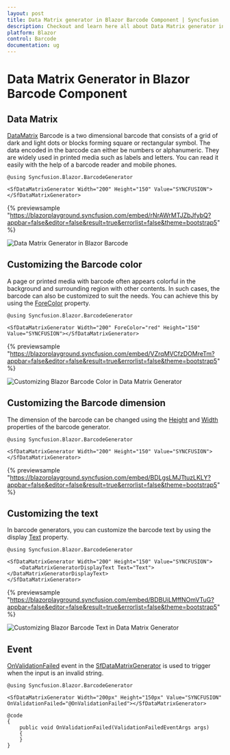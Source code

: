 ```yaml
---
layout: post
title: Data Matrix generator in Blazor Barcode Component | Syncfusion
description: Checkout and learn here all about Data Matrix generator in Syncfusion Blazor Barcode component and more.
platform: Blazor
control: Barcode
documentation: ug
---
```


# Data Matrix Generator in Blazor Barcode Component

## Data Matrix

[DataMatrix](https://help.syncfusion.com/cr/blazor/Syncfusion.Blazor.BarcodeGenerator.SfDataMatrixGenerator.html) Barcode is a two dimensional barcode that consists of a grid of dark and light dots or blocks forming square or rectangular symbol. The data encoded in the barcode can either be numbers or alphanumeric. They are widely used in printed media such as labels and letters. You can read it easily with the help of a barcode reader and mobile phones.

```cshtml
@using Syncfusion.Blazor.BarcodeGenerator

<SfDataMatrixGenerator Width="200" Height="150" Value="SYNCFUSION"></SfDataMatrixGenerator>

```
{% previewsample "https://blazorplayground.syncfusion.com/embed/rNrAWrMTJZbJfybQ?appbar=false&editor=false&result=true&errorlist=false&theme=bootstrap5" %}

![Data Matrix Generator in Blazor Barcode](images/blazor-barcode-with-datamatrix.png)

## Customizing the Barcode color

A page or printed media with barcode often appears colorful in the background and surrounding region with other contents. In such cases, the barcode can also be customized to suit the needs. You can achieve this by using the [ForeColor](https://help.syncfusion.com/cr/blazor/Syncfusion.Blazor.BarcodeGenerator.SfDataMatrixGenerator.html#Syncfusion_Blazor_BarcodeGenerator_SfDataMatrixGenerator_ForeColor) property.

```cshtml
@using Syncfusion.Blazor.BarcodeGenerator

<SfDataMatrixGenerator Width="200" ForeColor="red" Height="150" Value="SYNCFUSION"></SfDataMatrixGenerator>

```
{% previewsample "https://blazorplayground.syncfusion.com/embed/VZrqMVCfzDOMreTm?appbar=false&editor=false&result=true&errorlist=false&theme=bootstrap5" %}

![Customizing Blazor Barcode Color in Data Matrix Generator](images/blazor-barcode-datamatrix-color-customization.png)

## Customizing the Barcode dimension

The dimension of the barcode can be changed using the [Height](https://help.syncfusion.com/cr/blazor/Syncfusion.Blazor.BarcodeGenerator.SfDataMatrixGenerator.html#Syncfusion_Blazor_BarcodeGenerator_SfDataMatrixGenerator_Height) and [Width](https://help.syncfusion.com/cr/blazor/Syncfusion.Blazor.BarcodeGenerator.SfDataMatrixGenerator.html#Syncfusion_Blazor_BarcodeGenerator_SfDataMatrixGenerator_Width) properties of the barcode generator.

```cshtml
@using Syncfusion.Blazor.BarcodeGenerator

<SfDataMatrixGenerator Width="200" Height="150" Value="SYNCFUSION"></SfDataMatrixGenerator>

```
{% previewsample "https://blazorplayground.syncfusion.com/embed/BDLgsLMJTtuzLKLY?appbar=false&editor=false&result=true&errorlist=false&theme=bootstrap5" %}

## Customizing the text

In barcode generators, you can customize the barcode text by using the display [Text](https://help.syncfusion.com/cr/blazor/Syncfusion.Blazor.BarcodeGenerator.DataMatrixGeneratorDisplayText.html#Syncfusion_Blazor_BarcodeGenerator_DataMatrixGeneratorDisplayText_Text) property.

```cshtml
@using Syncfusion.Blazor.BarcodeGenerator

<SfDataMatrixGenerator Width="200" Height="150" Value="SYNCFUSION">
    <DataMatrixGeneratorDisplayText Text="Text"></DataMatrixGeneratorDisplayText>
</SfDataMatrixGenerator>

```
{% previewsample "https://blazorplayground.syncfusion.com/embed/BDBUiLMffNOmVTuG?appbar=false&editor=false&result=true&errorlist=false&theme=bootstrap5" %}

![Customizing Blazor Barcode Text in Data Matrix Generator](images/blazor-barcode-text-in-datamatrix.png)

## Event

[OnValidationFailed](https://help.syncfusion.com/cr/blazor/Syncfusion.Blazor.BarcodeGenerator.SfDataMatrixGenerator.html#Syncfusion_Blazor_BarcodeGenerator_SfDataMatrixGenerator_OnValidationFailed) event in the [SfDataMatrixGenerator](https://help.syncfusion.com/cr/blazor/Syncfusion.Blazor.BarcodeGenerator.SfDataMatrixGenerator.html) is used to trigger when the input is an invalid string.

```cshtml
@using Syncfusion.Blazor.BarcodeGenerator

<SfDataMatrixGenerator Width="200px" Height="150px" Value="SYNCFUSION" OnValidationFailed="@OnValidationFailed"></SfDataMatrixGenerator>

@code
{
    public void OnValidationFailed(ValidationFailedEventArgs args)
    {
    }
}

```